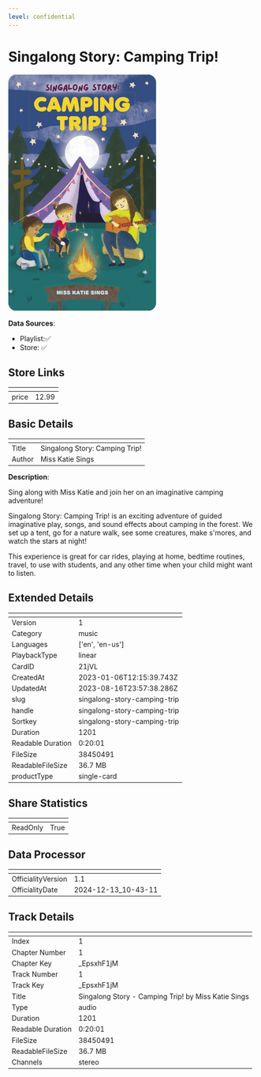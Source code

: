 ```yaml
---
level: confidential
---
```

# Singalong Story: Camping Trip!

![card_[21jVL].png](../../img/cards/card_[21jVL].png)

**Data Sources**: 

- Playlist:✅
- Store: ✅


## Store Links

| <!-- --> | <!-- --> |
| - | - |
| price | 12.99 |


## Basic Details

| <!-- --> | <!-- --> |
| - | - |
| Title | Singalong Story: Camping Trip! |
| Author | Miss Katie Sings |

**Description**:

Sing along with Miss Katie and join her on an imaginative camping adventure!

Singalong Story: Camping Trip! is an exciting adventure of guided imaginative play, songs, and sound effects about camping in the forest. We set up a tent, go for a nature walk, see some creatures, make s'mores, and watch the stars at night!     

This experience is great for car rides, playing at home, bedtime routines, travel, to use with students, and any other time when your child might want to listen.


## Extended Details

| <!-- --> | <!-- --> |
| - | - |
| Version | 1 |
| Category | music |
| Languages | ['en', 'en-us'] |
| PlaybackType | linear |
| CardID | 21jVL |
| CreatedAt | 2023-01-06T12:15:39.743Z |
| UpdatedAt | 2023-08-16T23:57:38.286Z |
| slug | singalong-story-camping-trip |
| handle | singalong-story-camping-trip |
| Sortkey | singalong-story-camping-trip |
| Duration | 1201 |
| Readable Duration | 0:20:01 |
| FileSize | 38450491 |
| ReadableFileSize | 36.7 MB |
| productType | single-card |


## Share Statistics

| <!-- --> | <!-- --> |
| - | - |
| ReadOnly | True |


## Data Processor

| <!-- --> | <!-- --> |
| - | - |
| OfficialityVersion | 1.1
| OfficialityDate | 2024-12-13_10-43-11


## Track Details

| <!-- --> | <!-- --> |
| - | - |
| Index | 1 |
| Chapter Number | 1 |
| Chapter Key | _EpsxhF1jM |
| Track Number | 1 |
| Track Key | _EpsxhF1jM |
| Title | Singalong Story - Camping Trip! by Miss Katie Sings |
| Type | audio |
| Duration | 1201 |
| Readable Duration | 0:20:01 |
| FileSize | 38450491 |
| ReadableFileSize | 36.7 MB |
| Channels | stereo |

